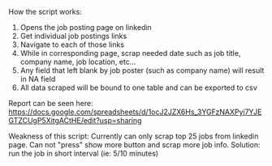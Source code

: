 How the script works:

1) Opens the job posting page on linkedin
2) Get individual job postings links
3) Navigate to each of those links
4) While in corresponding page, scrap needed date such as job title, company name, job location, etc...
5) Any field that left blank by job poster (such as company name) will result in NA field
6) All data scraped will be bound to one table and can be exported to csv

Report can be seen here: https://docs.google.com/spreadsheets/d/1ocJ2JZX6Hs_3YGFzNAXPyi7YJEGTZCUgP5XitgACtHE/edit?usp=sharing

Weakness of this script:
Currently can only scrap top 25 jobs from linkedin page. Can not "press" show more button and scrap more job info.
Solution: run the job in short interval (ie: 5/10 minutes)
